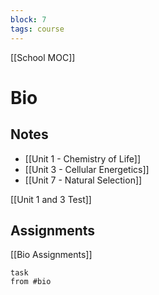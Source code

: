 ```yaml
---
block: 7
tags: course
---
```


[[School MOC]]
# Bio

## Notes
- [[Unit 1 - Chemistry of Life]]
- [[Unit 3 - Cellular Energetics]]
- [[Unit 7 - Natural Selection]]

[[Unit 1 and 3 Test]]
## Assignments
[[Bio Assignments]]
```dataview
task
from #bio
```
